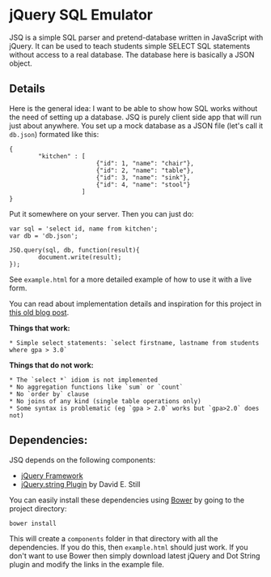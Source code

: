 jQuery SQL Emulator
===

JSQ is a simple SQL parser and pretend-database written in JavaScript with jQuery. It can be used to teach students simple SELECT SQL statements without access to a real database. The database here is basically a JSON object.

Details
-------

Here is the general idea: I want to be able to show how SQL works without the need of setting up a database. JSQ is purely client side app that will run just about anywhere. You set up a mock database as a JSON file (let's call it `db.json`) formated like this:

    { 
			"kitchen" : [	
							{"id": 1, "name": "chair"}, 
							{"id": 2, "name": "table"}, 
							{"id": 3, "name": "sink"}, 
							{"id": 4, "name": "stool"}
						]
    }

Put it somewhere on your server. Then you can just do:

    var sql = 'select id, name from kitchen';
    var db = 'db.json';

    JSQ.query(sql, db, function(result){
            document.write(result);
    });

See `example.html` for a more detailed example of how to use it with a live form. 

You can read about implementation details and inspiration for this project in [this old blog post][ti].

**Things that work:**

    * Simple select statements: `select firstname, lastname from students where gpa > 3.0`

**Things that do not work:**

    * The `select *` idiom is not implemented
    * No aggregation functions like `sum` or `count`
    * No `order by` clause
    * No joins of any kind (single table operations only)
    * Some syntax is problematic (eg `gpa > 2.0` works but `gpa>2.0` does not)

Dependencies:
---

JSQ depends on the following components:

  - [jQuery Framework][jq]
  - [jQuery.string Plugin][ds] by David E. Still

You can easily install these dependencies using [Bower][bo] by going to the project directory:

    bower install

This will create a `components` folder in that directory with all the dependencies. If you do this, then `example.html` should just work. If you don't want to use Bower then simply download latest jQuery and Dot String plugin and modify the links in the example file.

[ti]: http://www.terminally-incoherent.com/blog/2009/05/12/sql-emulation-tool-in-javascript/
[ds]: http://stilldesigning.com/dotstring/
[bo]: http://twitter.github.com/bower/
[jq]: http://jquery.org
